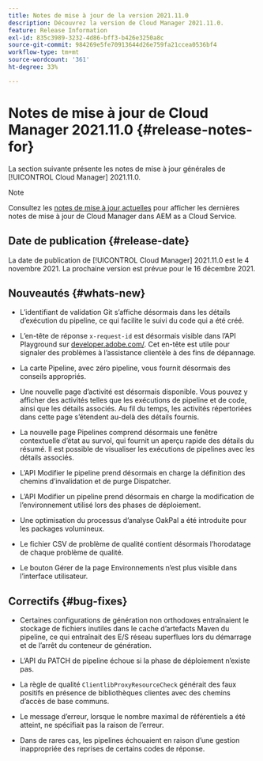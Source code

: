 ```yaml
---
title: Notes de mise à jour de la version 2021.11.0
description: Découvrez la version de Cloud Manager 2021.11.0.
feature: Release Information
exl-id: 835c3989-3232-4d86-bff3-b426e3250a8c
source-git-commit: 984269e5fe70913644d26e759fa21ccea0536bf4
workflow-type: tm+mt
source-wordcount: '361'
ht-degree: 33%

---
```


# Notes de mise à jour de Cloud Manager 2021.11.0 {#release-notes-for}

La section suivante présente les notes de mise à jour générales de [!UICONTROL Cloud Manager] 2021.11.0.

>[!NOTE]
>Consultez les [notes de mise à jour actuelles](https://experienceleague.adobe.com/fr/docs/experience-manager-cloud-service/content/release-notes/cloud-manager/current#getting-access) pour afficher les dernières notes de mise à jour de Cloud Manager dans AEM as a Cloud Service.

## Date de publication {#release-date}

La date de publication de [!UICONTROL Cloud Manager] 2021.11.0 est le 4 novembre 2021.
La prochaine version est prévue pour le 16 décembre 2021.

## Nouveautés {#whats-new}

* L’identifiant de validation Git s’affiche désormais dans les détails d’exécution du pipeline, ce qui facilite le suivi du code qui a été créé.

* L’en-tête de réponse `x-request-id` est désormais visible dans l’API Playground sur [developer.adobe.com/](https://developer.adobe.com/). Cet en-tête est utile pour signaler des problèmes à l’assistance clientèle à des fins de dépannage.

* La carte Pipeline, avec zéro pipeline, vous fournit désormais des conseils appropriés.

* Une nouvelle page d’activité est désormais disponible. Vous pouvez y afficher des activités telles que les exécutions de pipeline et de code, ainsi que les détails associés. Au fil du temps, les activités répertoriées dans cette page s’étendent au-delà des détails fournis.

* La nouvelle page Pipelines comprend désormais une fenêtre contextuelle d’état au survol, qui fournit un aperçu rapide des détails du résumé. Il est possible de visualiser les exécutions de pipelines avec les détails associés.

* L’API Modifier le pipeline prend désormais en charge la définition des chemins d’invalidation et de purge Dispatcher.

* L’API Modifier un pipeline prend désormais en charge la modification de l’environnement utilisé lors des phases de déploiement.

* Une optimisation du processus d’analyse OakPal a été introduite pour les packages volumineux.

* Le fichier CSV de problème de qualité contient désormais l’horodatage de chaque problème de qualité.

* Le bouton Gérer de la page Environnements n’est plus visible dans l’interface utilisateur.

## Correctifs {#bug-fixes}

* Certaines configurations de génération non orthodoxes entraînaient le stockage de fichiers inutiles dans le cache d’artefacts Maven du pipeline, ce qui entraînait des E/S réseau superflues lors du démarrage et de l’arrêt du conteneur de génération.

* L’API du PATCH de pipeline échoue si la phase de déploiement n’existe pas.

* La règle de qualité `ClientlibProxyResourceCheck` générait des faux positifs en présence de bibliothèques clientes avec des chemins d’accès de base communs.

* Le message d’erreur, lorsque le nombre maximal de référentiels a été atteint, ne spécifiait pas la raison de l’erreur.

* Dans de rares cas, les pipelines échouaient en raison d’une gestion inappropriée des reprises de certains codes de réponse.
